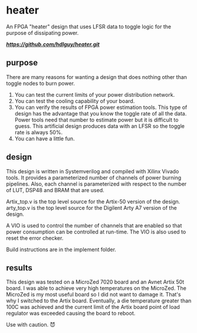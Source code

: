 # heater
An FPGA "heater" design that uses LFSR data to toggle logic for the purpose of dissipating power.

_**https://github.com/hdlguy/heater.git**_
## purpose
There are many reasons for wanting a design that does nothing other than toggle nodes to burn power.
1. You can test the current limits of your power distribution network.
1. You can test the cooling capability of your board.
1. You can verify the results of FPGA power estimation tools. This type of design has the advantage that you know the toggle rate of all the data. Power tools need that number to estimate power but it is difficult to guess. This artificial design produces data with an LFSR so the toggle rate is always 50%.
1. You can have a little fun.

## design
This design is written in Systemverilog and compiled with Xilinx Vivado tools.  It provides a parameterized number of channels of power burning pipelines. Also, each channel is parameterized with respect to the number of LUT, DSP48 and BRAM that are used.

Artix_top.v is the top level source for the Artix-50 version of the design. arty_top.v is the top level source for the Digilent Arty A7 version of the design. 

A VIO is used to control the number of channels that are enabled so that power consumption can be controlled at run-time. The VIO is also used to reset the error checker.

Build instructions are in the implement folder.
## results
This design was tested on a MicroZed 7020 board and an Avnet Artix 50t board.  I was able to achieve very high temperatures on the MicroZed. The MicroZed is my most useful board so I did not want to damage it. That's why I switched to the Artix board. Eventually, a die temperature greater than 100C was achieved and the current limit of the Artix board point of load regulator was exceeded causing the board to reboot.

Use with caution. :smiling_imp:
